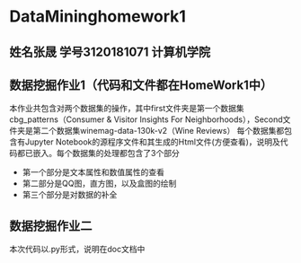 # DataMininghomework1
## 姓名张晟  学号3120181071  计算机学院

## 数据挖掘作业1（代码和文件都在HomeWork1中）

本作业共包含对两个数据集的操作，其中first文件夹是第一个数据集cbg_patterns（Consumer & Visitor Insights For Neighborhoods），Second文件夹是第二个数据集winemag-data-130k-v2（Wine Reviews）
每个数据集都包含有Jupyter Notebook的源程序文件和其生成的Html文件(方便查看)，说明及代码都已嵌入。每个数据集的处理都包含了3个部分
* 第一个部分是文本属性和数值属性的查看
* 第二部分是QQ图，直方图，以及盒图的绘制
* 第三个部分是对数据的补全

## 数据挖掘作业二
本次代码以.py形式，说明在doc文档中
